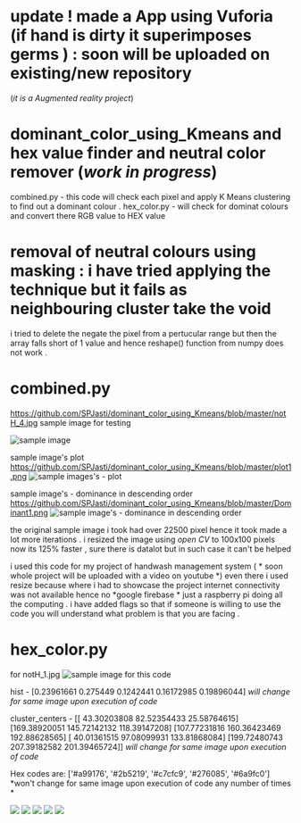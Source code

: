 # update ! made a App using Vuforia (if hand is dirty it superimposes germs ) : soon will be uploaded on existing/new repository 
(*it is a Augmented reality project*)
# 
# dominant_color_using_Kmeans and hex value finder and neutral color remover (*work in progress*) 
combined.py - this code will check each pixel and apply K Means clustering to find out a dominant colour . 
hex_color.py - will check for dominat colours and convert there RGB value to HEX value 
# removal of neutral colours using masking : i have tried applying the technique but it fails as neighbouring cluster take the void 
i tried to delete the negate the pixel from a pertucular range but then the array falls short of 1 value and hence reshape() function from numpy does not work .

# combined.py
https://github.com/SPJasti/dominant_color_using_Kmeans/blob/master/notH_4.jpg
sample image for testing 

![sample image](https://github.com/SPJasti/dominant_color_using_Kmeans/blob/master/notH_4.jpg)

sample image's plot 
https://github.com/SPJasti/dominant_color_using_Kmeans/blob/master/plot1.png
![sample images's - plot ](https://github.com/SPJasti/dominant_color_using_Kmeans/blob/master/plot1.png)

sample image's - dominance in descending order
https://github.com/SPJasti/dominant_color_using_Kmeans/blob/master/Dominant1.png
![sample image's - dominance in descending order](https://github.com/SPJasti/dominant_color_using_Kmeans/blob/master/Dominant1.png)

the original sample image i took had over 22500 pixel hence it took made a lot more iterations .
i resized the image using *open CV* to 100x100 pixels now its 125% faster , sure there is datalot but in such case it can't be helped 

i used this code for my project of handwash management system ( * soon whole project will be uploaded with a video on youtube *)
even there i used resize because where i had to showcase the project internet connectivity was not available hence no *google firebase *
just a raspberry pi doing all the computing . i have added flags so that if someone is willing to use the code you will understand what 
problem is that you are facing .

# hex_color.py
for notH_1.jpg
![sample image for this code](https://github.com/SPJasti/dominant_color_using_Kmeans/blob/master/notH_1.jpg)

hist - [0.23961661 0.275449   0.1242441  0.16172985 0.19896044]
*will change for same image upon execution of code*

cluster_centers - [[ 43.30203808  82.52354433  25.58764615]
 [169.38920051 145.72142132 118.39147208]
 [107.77231816 160.36423469 192.88628565]
 [ 40.01361515  97.08099931 133.81868084]
 [199.72480743 207.39182582 201.39465724]]
 *will change for same image upon execution of code*

Hex codes are:  ['#a99176', '#2b5219', '#c7cfc9', '#276085', '#6a9fc0']
*won't change for same image upon execution of code any number of times *

![](https://github.com/SPJasti/dominant_color_using_Kmeans/blob/master/hex%20to%20rgb/1.PNG)
![](https://github.com/SPJasti/dominant_color_using_Kmeans/blob/master/hex%20to%20rgb/2.PNG)
![](https://github.com/SPJasti/dominant_color_using_Kmeans/blob/master/hex%20to%20rgb/3.PNG)
![](https://github.com/SPJasti/dominant_color_using_Kmeans/blob/master/hex%20to%20rgb/4.PNG)
![](https://github.com/SPJasti/dominant_color_using_Kmeans/blob/master/hex%20to%20rgb/5.PNG)


